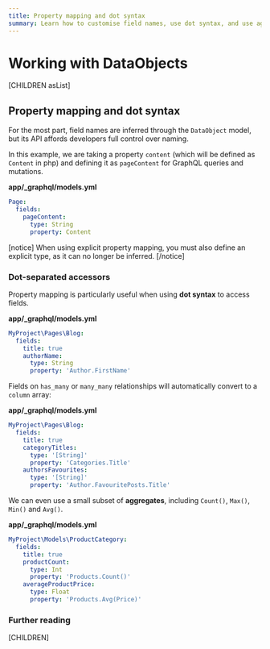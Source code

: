 ```yaml
---
title: Property mapping and dot syntax
summary: Learn how to customise field names, use dot syntax, and use aggregate functions
---
```


# Working with DataObjects

[CHILDREN asList]

## Property mapping and dot syntax

For the most part, field names are inferred through the `DataObject` model, but its API affords developers full
control over naming.

In this example, we are taking a property `content` (which will be defined as `Content` in php) and defining it
as `pageContent` for GraphQL queries and mutations.

**app/_graphql/models.yml**
```yaml
Page:
  fields:
    pageContent:
      type: String
      property: Content
```

[notice]
When using explicit property mapping, you must also define an explicit type, as it can
no longer be inferred.
[/notice]

### Dot-separated accessors

Property mapping is particularly useful when using **dot syntax** to access fields.

**app/_graphql/models.yml**
```yaml
MyProject\Pages\Blog:
  fields:
    title: true
    authorName:
      type: String
      property: 'Author.FirstName'
```

Fields on `has_many` or `many_many` relationships will automatically convert to a `column` array:

**app/_graphql/models.yml**
```yaml
MyProject\Pages\Blog:
  fields:
    title: true
    categoryTitles:
      type: '[String]'
      property: 'Categories.Title'
    authorsFavourites:
      type: '[String]'
      property: 'Author.FavouritePosts.Title'
```

We can even use a small subset of **aggregates**, including `Count()`, `Max()`, `Min()` and `Avg()`.

**app/_graphql/models.yml**
```yaml
MyProject\Models\ProductCategory:
  fields:
    title: true
    productCount:
      type: Int
      property: 'Products.Count()'
    averageProductPrice:
      type: Float
      property: 'Products.Avg(Price)'
```

### Further reading

[CHILDREN]
